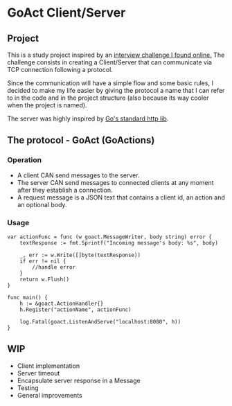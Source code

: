 # GoAct Client/Server

## Project
This is a study project inspired by an [interview challenge I found online.](https://app.devgym.com.br/challenges/c8ea75f7-d8b7-4306-89c2-10d155248719)
The challenge consists in creating a Client/Server that can communicate via TCP connection following 
a protocol.

Since the communication will have a simple flow and some basic rules, I decided to make my life
easier by giving the protocol a name that I can refer to in the code and in the project structure 
(also because its way cooler when the project is named).

The server was highly inspired by [Go's standard http lib](https://pkg.go.dev/net/http).
## The protocol - GoAct (GoActions)

### Operation
 - A client CAN send messages to the server.
 - The server CAN send messages to connected clients at any moment after they establish a connection.
 - A request message is a JSON text that contains a client id, an action and an optional body.

### Usage

```
var actionFunc = func (w goact.MessageWriter, body string) error {
    textResponse := fmt.Sprintf("Incoming message's body: %s", body)
    
    _, err := w.Write([]byte(textResponse))
    if err != nil {
        //handle error
    }
    return w.Flush()
}

func main() {
    h := &goact.ActionHandler{}
    h.Register("actionName", actionFunc)

    log.Fatal(goact.ListenAndServe("localhost:8080", h))
}
```
## WIP

- Client implementation
- Server timeout
- Encapsulate server response in a Message 
- Testing
- General improvements
